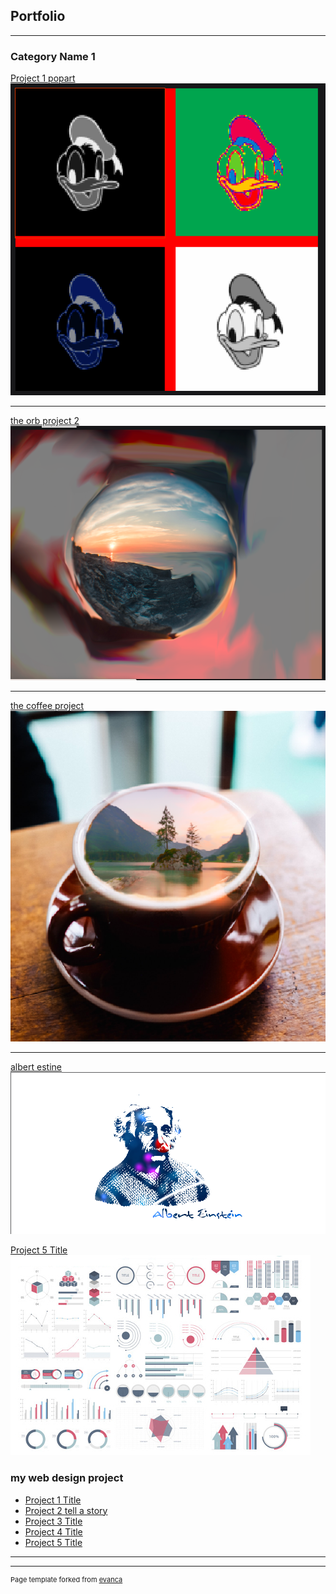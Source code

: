 ## Portfolio

---

### Category Name 1 

[Project 1 popart](/sample_page)
<img src="images/popart.png?raw=true"/>

---
[the orb project 2](/pdf/sample_presentation.pdf)
<img src="images/the orb .png?raw=true"/>

---
[the coffee project](http://example.com/)
<img src="images/the cup of joe.png?raw=true"/>

---
[albert estine](http://example.com/)
<img src="images/albert.png?raw=true"/>

[Project 5 Title](http://example.com/)
<img src="images/dummy_thumbnail.jpg?raw=true"/>
### my web design project

- [Project 1 Title](http://example.com/)
- [Project 2 tell a story](https://trinket.io/html/b343e09381)
- [Project 3 Title](http://example.com/)
- [Project 4 Title](http://example.com/)
- [Project 5 Title](http://example.com/)

---




---
<p style="font-size:11px">Page template forked from <a href="https://github.com/evanca/quick-portfolio">evanca</a></p>
<!-- Remove above link if you don't want to attibute -->
